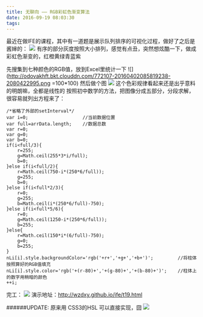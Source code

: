 ```yaml
---
title: 无聊向 —— RGB彩虹色渐变算法
date: 2016-09-19 08:03:30
tags: 
---
```


最近在做IFE的课程，其中有一道题是展示队列排序的可视化过程，做好了之后是酱婶的：
![](http://odovakhft.bkt.clouddn.com/772107-20160402085414910-1600247409.png)
有序的部分灰度按照大小排列，感觉有点丑，突然想炫酷一下，做成彩虹色渐变的，红橙黄绿青蓝紫

<!-- more -->

先搜集到七种颜色的RGB值，放到Excel里统计一下
![](http://odovakhft.bkt.clouddn.com/772107-20160402085819238-2080422995.png =100*100)
然后做个图
![](http://odovakhft.bkt.clouddn.com/772107-20160402085837910-1763180542.png)
这个色彩规律看起来还是出乎意料的明朗嘛，全都是线性的
按照初中数学的方法，把图像分成五部分，分段求解，很容易就列出方程来了：

```
/*省略了外部的setInterval*/
var i=0;                    //当前数据位置
var full=arrData.length;    //数据总数
var r=0;
var g=0;
var b=0;
if(i<full/3){
    r=255;
    g=Math.ceil(255*3*i/full);
    b=0;
}else if(i<full/2){
    r=Math.ceil(750-i*(250*6/full));
    g=255;
    b=0;
}else if(i<full*2/3){
    r=0;
    g=255;
    b=Math.ceil(i*(250*6/full)-750);
}else if(i<full*5/6){
    r=0;
    g=Math.ceil(1250-i*(250*6/full));
    b=255;
}else{
    r=Math.ceil(150*i*(6/full)-750);
    g=0;
    b=255;
}
nLi[i].style.backgroundColor='rgb('+r+','+g+','+b+')';         //将柱体按照算好的RGB值填充
nLi[i].style.color='rgb('+(r-80)+','+(g-80)+','+(b-80)+')';    //柱体上的数字用稍暗的颜色
++i;
```
完工：
![](http://odovakhft.bkt.clouddn.com/772107-20160402090941035-2027216672.png)
演示地址：http://wzdxy.github.io/ife/t19.html

######UPDATE:
原来用 CSS3的HSL 可以直接实现，囧
![](http://odovakhft.bkt.clouddn.com/772107-20160406233005562-836110171.gif)